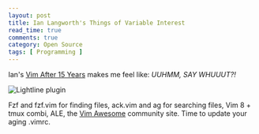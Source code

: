 ```yaml
---
layout: post
title: Ian Langworth's Things of Variable Interest
read_time: true  
comments: true
category: Open Source
tags: [ Programming ]
---
```


Ian's [Vim After 15 Years](https://statico.github.io/) makes me feel like: *UUHMM, SAY WHUUUT?!*

![Lightline plugin](https://statico.github.io/images/vim/vim3-ale.png)

Fzf and fzf.vim for finding files, ack.vim and ag for searching files, Vim 8 + tmux combi, ALE, the [Vim Awesome](https://vimawesome.com/) community site. Time to update your aging .vimrc.
